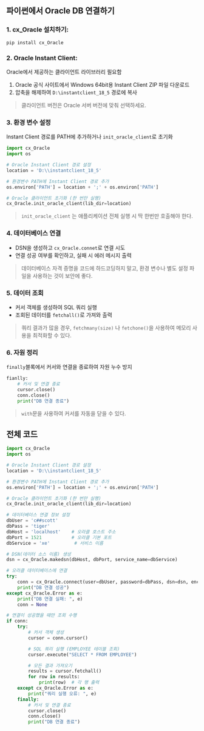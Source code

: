 ## 파이썬에서 Oracle DB 연결하기
### 1. cx_Oracle 설치하기: 
`pip install cx_Oracle` 
### 2. Oracle Instant Client: 
Oracle에서 제공하는 클라이언트 라이브러리 필요함
1. Oracle 공식 사이트에서 Windows 64bit용 Instant Client ZIP 파일 다운로드
2. 압축을 해제하여 `D:\instantclient_18_5` 경로에 복사
> 클라이언트 버전은 Oracle 서버 버전에 맞춰 선택하세요.
### 3. 환경 변수 설정
Instant Client 경로를 PATH에 추가하거나 `init_oracle_client`로 초기화
```python
import cx_Oracle
import os

# Oracle Instant Client 경로 설정
location = 'D:\\instantclient_18_5'

# 환경변수 PATH에 Instant Client 경로 추가
os.environ['PATH'] = location + ';' + os.environ['PATH']

# Oracle 클라이언트 초기화 (한 번만 실행)
cx_Oracle.init_oracle_client(lib_dir=location)
```
> `init_oracle_client` 는 애플리케이션 전체 실행 시 딱 한번만 호출해야 한다.
### 4. 데이터베이스 연결
- DSN을 생성하고 `cx_Oracle.connet`로 연결 시도
- 연결 성공 여부를 확인하고, 실패 시 에러 메시지 출력
> 데이터베이스 자격 증명을 코드에 하드코딩하지 말고, 환경 변수나 별도 설정 파일을 사용하는 것이 보안에 좋다.
### 5. 데이터 조회
- 커서 객체를 생성하여 SQL 쿼리 실행
- 조회된 데이터를 `fetchall()`로 가져와 출력
> 쿼리 결과가 많을 경우, `fetchmany(size)` 나 `fetchone()`을 사용하여 메모리 사용을 최적화할 수 있다.
### 6. 자원 정리
`finally`블록에서 커서와 연결을 종료하여 자원 누수 방지
```python
fianlly:
    # 커서 및 연결 종료
    cursor.close()
    conn.close()
    print("DB 연결 종료")
```
> `with`문을 사용하여 커서를 자동을 닫을 수 있다.

## 전체 코드
```python
import cx_Oracle
import os

# Oracle Instant Client 경로 설정
location = 'D:\\instantclient_18_5'

# 환경변수 PATH에 Instant Client 경로 추가
os.environ['PATH'] = location + ';' + os.environ['PATH']

# Oracle 클라이언트 초기화 (한 번만 실행)
cx_Oracle.init_oracle_client(lib_dir=location)

# 데이터베이스 연결 정보 설정
dbUser = 'c##scott'
dbPass = 'tiger'
dbHost = 'localhost'    # 오라클 호스트 주소
dbPort = 1521           # 오라클 기본 포트
dbService = 'xe'         # 서비스 이름

# DSN(데이터 소스 이름) 생성
dsn = cx_Oracle.makedsn(dbHost, dbPort, service_name=dbService)

# 오라클 데이터베이스에 연결
try:
    conn = cx_Oracle.connect(user=dbUser, password=dbPass, dsn=dsn, encoding="UTF-8")
    print("DB 연결 성공")
except cx_Oracle.Error as e:
    print("DB 연결 실패: ", e)
    conn = None

# 연결이 성공했을 때만 조회 수행
if conn:
    try:
        # 커서 객체 생성
        cursor = conn.cursor()

        # SQL 쿼리 실행 (EMPLOYEE 테이블 조회)
        cursor.execute("SELECT * FROM EMPLOYEE")

        # 모든 결과 가져오기
        results = cursor.fetchall()
        for row in results:
            print(row)  # 각 행 출력
    except cx_Oracle.Error as e:
        print("쿼리 실행 오류: ", e)
    finally:
        # 커서 및 연결 종료
        cursor.close()
        conn.close()
        print("DB 연결 종료")

```
